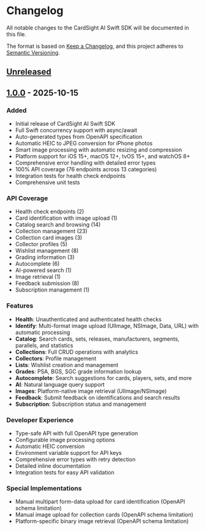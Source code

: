 # Changelog

All notable changes to the CardSight AI Swift SDK will be documented in this file.

The format is based on [Keep a Changelog](https://keepachangelog.com/en/1.0.0/),
and this project adheres to [Semantic Versioning](https://semver.org/spec/v2.0.0.html).

## [Unreleased]

## [1.0.0] - 2025-10-15

### Added
- Initial release of CardSight AI Swift SDK
- Full Swift concurrency support with async/await
- Auto-generated types from OpenAPI specification
- Automatic HEIC to JPEG conversion for iPhone photos
- Smart image processing with automatic resizing and compression
- Platform support for iOS 15+, macOS 12+, tvOS 15+, and watchOS 8+
- Comprehensive error handling with detailed error types
- 100% API coverage (76 endpoints across 13 categories)
- Integration tests for health check endpoints
- Comprehensive unit tests

### API Coverage
- Health check endpoints (2)
- Card identification with image upload (1)
- Catalog search and browsing (14)
- Collection management (23)
- Collection card images (3)
- Collector profiles (5)
- Wishlist management (8)
- Grading information (3)
- Autocomplete (6)
- AI-powered search (1)
- Image retrieval (1)
- Feedback submission (8)
- Subscription management (1)

### Features
- **Health**: Unauthenticated and authenticated health checks
- **Identify**: Multi-format image upload (UIImage, NSImage, Data, URL) with automatic processing
- **Catalog**: Search cards, sets, releases, manufacturers, segments, parallels, and statistics
- **Collections**: Full CRUD operations with analytics
- **Collectors**: Profile management
- **Lists**: Wishlist creation and management
- **Grades**: PSA, BGS, SGC grade information lookup
- **Autocomplete**: Search suggestions for cards, players, sets, and more
- **AI**: Natural language query support
- **Images**: Platform-native image retrieval (UIImage/NSImage)
- **Feedback**: Submit feedback on identifications and search results
- **Subscription**: Subscription status and management

### Developer Experience
- Type-safe API with full OpenAPI type generation
- Configurable image processing options
- Automatic HEIC conversion
- Environment variable support for API keys
- Comprehensive error types with retry detection
- Detailed inline documentation
- Integration tests for easy API validation

### Special Implementations
- Manual multipart form-data upload for card identification (OpenAPI schema limitation)
- Manual image upload for collection cards (OpenAPI schema limitation)
- Platform-specific binary image retrieval (OpenAPI schema limitation)

[Unreleased]: https://github.com/cardsightai/cardsightai-sdk-swift/compare/v1.0.0...HEAD
[1.0.0]: https://github.com/cardsightai/cardsightai-sdk-swift/releases/tag/v1.0.0
